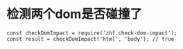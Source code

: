 # 检测两个dom是否碰撞了
```
const checkDomImpact = require('zhf.check-dom-impact');
const result = checkDomImpact('html', 'body'); // true
```
